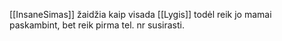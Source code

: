 [[InsaneSimas]] žaidžia kaip visada [[Lygis]] todėl reik jo mamai paskambint, bet reik pirma tel. nr susirasti.